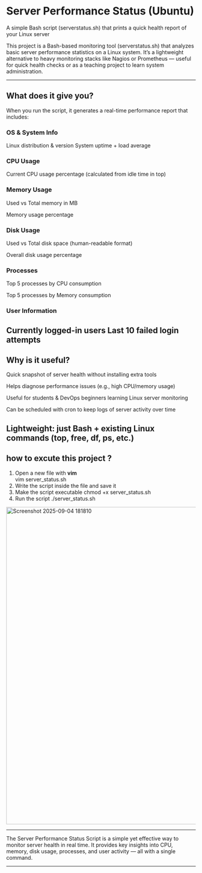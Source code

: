 # Server Performance Status (Ubuntu)


A simple Bash script (serverstatus.sh) that prints a quick health report of your Linux server

This project is a Bash-based monitoring tool (serverstatus.sh) that analyzes basic server performance statistics on a Linux system.
It’s a lightweight alternative to heavy monitoring stacks like Nagios or Prometheus — useful for quick health checks or as a teaching project to learn system administration.

---
## What does it give you?
When you run the script, it generates a real-time performance report that includes:

### OS & System Info

Linux distribution & version
System uptime + load average

### CPU Usage

Current CPU usage percentage (calculated from idle time in top)

### Memory Usage

Used vs Total memory in MB

Memory usage percentage

### Disk Usage

Used vs Total disk space (human-readable format)

Overall disk usage percentage

### Processes

Top 5 processes by CPU consumption

Top 5 processes by Memory consumption

### User Information

Currently logged-in users
Last 10 failed login attempts
---

## Why is it useful?

Quick snapshot of server health without installing extra tools

Helps diagnose performance issues (e.g., high CPU/memory usage)

Useful for students & DevOps beginners learning Linux server monitoring

Can be scheduled with cron to keep logs of server activity over time

Lightweight: just Bash + existing Linux commands (top, free, df, ps, etc.)
---
## how to excute this project ?
1. Open a new file with **vim**  
   vim server_status.sh
2. Write the script inside the file and save it
3. Make the script executable
 chmod +x server_status.sh
4. Run the script
./server_status.sh
<img width="1913" height="844" alt="Screenshot 2025-09-04 181810" src="https://github.com/user-attachments/assets/499537b0-8f26-414a-99c8-6bb2cfd8065d" />

---
The Server Performance Status Script is a simple yet effective way to monitor server health in real time.
It provides key insights into CPU, memory, disk usage, processes, and user activity — all with a single command.




---
